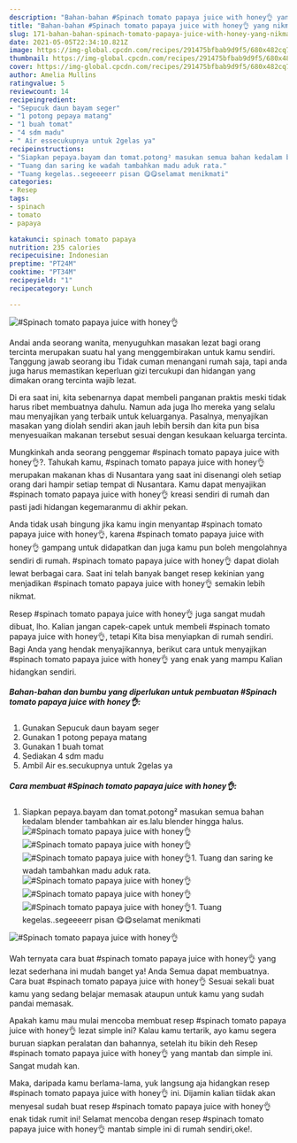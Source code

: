 ```yaml
---
description: "Bahan-bahan #Spinach tomato papaya juice with honey👌 yang nikmat dan Mudah Dibuat"
title: "Bahan-bahan #Spinach tomato papaya juice with honey👌 yang nikmat dan Mudah Dibuat"
slug: 171-bahan-bahan-spinach-tomato-papaya-juice-with-honey-yang-nikmat-dan-mudah-dibuat
date: 2021-05-05T22:34:10.821Z
image: https://img-global.cpcdn.com/recipes/291475bfbab9d9f5/680x482cq70/spinach-tomato-papaya-juice-with-honey👌-foto-resep-utama.jpg
thumbnail: https://img-global.cpcdn.com/recipes/291475bfbab9d9f5/680x482cq70/spinach-tomato-papaya-juice-with-honey👌-foto-resep-utama.jpg
cover: https://img-global.cpcdn.com/recipes/291475bfbab9d9f5/680x482cq70/spinach-tomato-papaya-juice-with-honey👌-foto-resep-utama.jpg
author: Amelia Mullins
ratingvalue: 5
reviewcount: 14
recipeingredient:
- "Sepucuk daun bayam seger"
- "1 potong pepaya matang"
- "1 buah tomat"
- "4 sdm madu"
- " Air essecukupnya untuk 2gelas ya"
recipeinstructions:
- "Siapkan pepaya.bayam dan tomat.potong² masukan semua bahan kedalam blender tambahkan air es.lalu blender hingga halus."
- "Tuang dan saring ke wadah tambahkan madu aduk rata."
- "Tuang kegelas..segeeeerr pisan 😋😋selamat menikmati"
categories:
- Resep
tags:
- spinach
- tomato
- papaya

katakunci: spinach tomato papaya 
nutrition: 235 calories
recipecuisine: Indonesian
preptime: "PT24M"
cooktime: "PT34M"
recipeyield: "1"
recipecategory: Lunch

---
```



![#Spinach tomato papaya juice with honey👌](https://img-global.cpcdn.com/recipes/291475bfbab9d9f5/680x482cq70/spinach-tomato-papaya-juice-with-honey👌-foto-resep-utama.jpg)

Andai anda seorang wanita, menyuguhkan masakan lezat bagi orang tercinta merupakan suatu hal yang menggembirakan untuk kamu sendiri. Tanggung jawab seorang ibu Tidak cuman menangani rumah saja, tapi anda juga harus memastikan keperluan gizi tercukupi dan hidangan yang dimakan orang tercinta wajib lezat.

Di era  saat ini, kita sebenarnya dapat membeli panganan praktis meski tidak harus ribet membuatnya dahulu. Namun ada juga lho mereka yang selalu mau menyajikan yang terbaik untuk keluarganya. Pasalnya, menyajikan masakan yang diolah sendiri akan jauh lebih bersih dan kita pun bisa menyesuaikan makanan tersebut sesuai dengan kesukaan keluarga tercinta. 



Mungkinkah anda seorang penggemar #spinach tomato papaya juice with honey👌?. Tahukah kamu, #spinach tomato papaya juice with honey👌 merupakan makanan khas di Nusantara yang saat ini disenangi oleh setiap orang dari hampir setiap tempat di Nusantara. Kamu dapat menyajikan #spinach tomato papaya juice with honey👌 kreasi sendiri di rumah dan pasti jadi hidangan kegemaranmu di akhir pekan.

Anda tidak usah bingung jika kamu ingin menyantap #spinach tomato papaya juice with honey👌, karena #spinach tomato papaya juice with honey👌 gampang untuk didapatkan dan juga kamu pun boleh mengolahnya sendiri di rumah. #spinach tomato papaya juice with honey👌 dapat diolah lewat berbagai cara. Saat ini telah banyak banget resep kekinian yang menjadikan #spinach tomato papaya juice with honey👌 semakin lebih nikmat.

Resep #spinach tomato papaya juice with honey👌 juga sangat mudah dibuat, lho. Kalian jangan capek-capek untuk membeli #spinach tomato papaya juice with honey👌, tetapi Kita bisa menyiapkan di rumah sendiri. Bagi Anda yang hendak menyajikannya, berikut cara untuk menyajikan #spinach tomato papaya juice with honey👌 yang enak yang mampu Kalian hidangkan sendiri.

<!--inarticleads1-->

##### Bahan-bahan dan bumbu yang diperlukan untuk pembuatan #Spinach tomato papaya juice with honey👌:

1. Gunakan Sepucuk daun bayam seger
1. Gunakan 1 potong pepaya matang
1. Gunakan 1 buah tomat
1. Sediakan 4 sdm madu
1. Ambil  Air es.secukupnya untuk 2gelas ya




<!--inarticleads2-->

##### Cara membuat #Spinach tomato papaya juice with honey👌:

1. Siapkan pepaya.bayam dan tomat.potong² masukan semua bahan kedalam blender tambahkan air es.lalu blender hingga halus.
<img src="https://img-global.cpcdn.com/steps/f617fbfb4fb8c9f9/160x128cq70/spinach-tomato-papaya-juice-with-honey👌-langkah-memasak-1-foto.jpg" alt="#Spinach tomato papaya juice with honey👌"><img src="https://img-global.cpcdn.com/steps/5d4ad6123fc67a8a/160x128cq70/spinach-tomato-papaya-juice-with-honey👌-langkah-memasak-1-foto.jpg" alt="#Spinach tomato papaya juice with honey👌"><img src="https://img-global.cpcdn.com/steps/921488ae9af7ff60/160x128cq70/spinach-tomato-papaya-juice-with-honey👌-langkah-memasak-1-foto.jpg" alt="#Spinach tomato papaya juice with honey👌">1. Tuang dan saring ke wadah tambahkan madu aduk rata.
<img src="https://img-global.cpcdn.com/steps/f43f952958108857/160x128cq70/spinach-tomato-papaya-juice-with-honey👌-langkah-memasak-2-foto.jpg" alt="#Spinach tomato papaya juice with honey👌"><img src="https://img-global.cpcdn.com/steps/ee901553eeba3f59/160x128cq70/spinach-tomato-papaya-juice-with-honey👌-langkah-memasak-2-foto.jpg" alt="#Spinach tomato papaya juice with honey👌"><img src="https://img-global.cpcdn.com/steps/142769e5883ae024/160x128cq70/spinach-tomato-papaya-juice-with-honey👌-langkah-memasak-2-foto.jpg" alt="#Spinach tomato papaya juice with honey👌">1. Tuang kegelas..segeeeerr pisan 😋😋selamat menikmati
<img src="https://img-global.cpcdn.com/steps/af8d7981b03b10b7/160x128cq70/spinach-tomato-papaya-juice-with-honey👌-langkah-memasak-3-foto.jpg" alt="#Spinach tomato papaya juice with honey👌">



Wah ternyata cara buat #spinach tomato papaya juice with honey👌 yang lezat sederhana ini mudah banget ya! Anda Semua dapat membuatnya. Cara buat #spinach tomato papaya juice with honey👌 Sesuai sekali buat kamu yang sedang belajar memasak ataupun untuk kamu yang sudah pandai memasak.

Apakah kamu mau mulai mencoba membuat resep #spinach tomato papaya juice with honey👌 lezat simple ini? Kalau kamu tertarik, ayo kamu segera buruan siapkan peralatan dan bahannya, setelah itu bikin deh Resep #spinach tomato papaya juice with honey👌 yang mantab dan simple ini. Sangat mudah kan. 

Maka, daripada kamu berlama-lama, yuk langsung aja hidangkan resep #spinach tomato papaya juice with honey👌 ini. Dijamin kalian tiidak akan menyesal sudah buat resep #spinach tomato papaya juice with honey👌 enak tidak rumit ini! Selamat mencoba dengan resep #spinach tomato papaya juice with honey👌 mantab simple ini di rumah sendiri,oke!.

